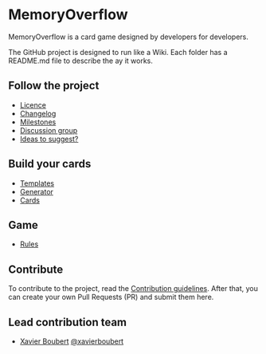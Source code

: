 # MemoryOverflow

MemoryOverflow is a card game designed by developers for developers.

The GitHub project is designed to run like a Wiki. Each folder has a README.md file to describe the ay it works.


## Follow the project

* [Licence](https://github.com/XavierBoubert/MemoryOverflow/blob/master/LICENSE)
* [Changelog](https://github.com/XavierBoubert/MemoryOverflow/blob/master/CHANGELOG.md)
* [Milestones](https://github.com/XavierBoubert/MemoryOverflow/issues/milestones?state=open)
* [Discussion group](https://groups.google.com/d/forum/memoryoverflow)
* [Ideas to suggest?](http://www.google.com/moderator/#15/e=2138af&t=2138af.41)


## Build your cards

* [Templates](https://github.com/XavierBoubert/MemoryOverflow/blob/master/templates/README.md)
* [Generator](https://github.com/XavierBoubert/MemoryOverflow/blob/master/generator/README.md)
* [Cards](https://github.com/XavierBoubert/MemoryOverflow/blob/master/cards/README.md)


## Game

* [Rules](https://github.com/XavierBoubert/MemoryOverflow/blob/master/rules/README.md)


## Contribute

To contribute to the project, read the [Contribution guidelines](https://github.com/XavierBoubert/MemoryOverflow/blob/master/CONTRIBUTING.md).
After that, you can create your own Pull Requests (PR) and submit them here.


Lead contribution team
---------

* [Xavier Boubert](http://xavierboubert.fr) [@xavierboubert](http://twitter.com/XavierBoubert)